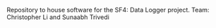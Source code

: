 Repository to house software for the SF4: Data Logger project.
Team: Christopher Li and Sunaabh Trivedi